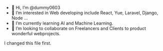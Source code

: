 - 👋 Hi, I’m @dummy0603
- 👀 I’m interested in Web developing include React, Yue, Laravel, Django, Node ...
- 🌱 I’m currently learning AI and Machine Learning.
- 💞️ I’m looking to collaborate on Freelancers and Clients to product wonderful webprojects.



<!---
dummy0603/dummy0603 is a ✨ special ✨ repository because its `README.md` (this file) appears on your GitHub profile.
You can click the Preview link to take a look at your changes.
--->

I changed this file first.
